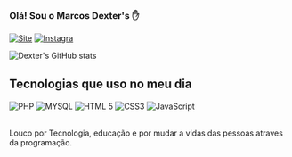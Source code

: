 ### Olá! Sou o Marcos Dexter's ✋

[![Site](https://img.shields.io/website-up-down-green-red/http/monip.org.svg)](https://dexters.com.br)
[![Instagra](https://img.shields.io/badge/Instagram-E4405F?style=for-the-badge&logo=instagram&logoColor=white)](https://www.instagram.com/dextersinfo/)

![Dexter's GitHub stats](https://github-readme-stats.vercel.app/api?username=dxtmarcos&show_icons=true&theme=dracula)



## Tecnologias que uso no meu dia

<div style="display: inline_block">
<img align="center" alt="PHP" src="https://img.shields.io/badge/PHP-777BB4?style=for-the-badge&logo=php&logoColor=white" />
<img align="center" alt="MYSQL" src="https://img.shields.io/badge/MySQL-00000F?style=for-the-badge&logo=mysql&logoColor=white" />
<img align="center" alt="HTML 5" src="https://img.shields.io/badge/HTML5-E34F26?style=for-the-badge&logo=html5&logoColor=white" />
<img align="center" alt="CSS3" src="https://img.shields.io/badge/CSS-239120?&style=for-the-badge&logo=css3&logoColor=white" />
<img align="center" alt="JavaScript" src="https://img.shields.io/badge/JavaScript-F7DF1E?style=for-the-badge&logo=javascript&logoColor=black" />
</div><br/>

Louco por Tecnologia, educação e por mudar a vidas das pessoas atraves da programação.


